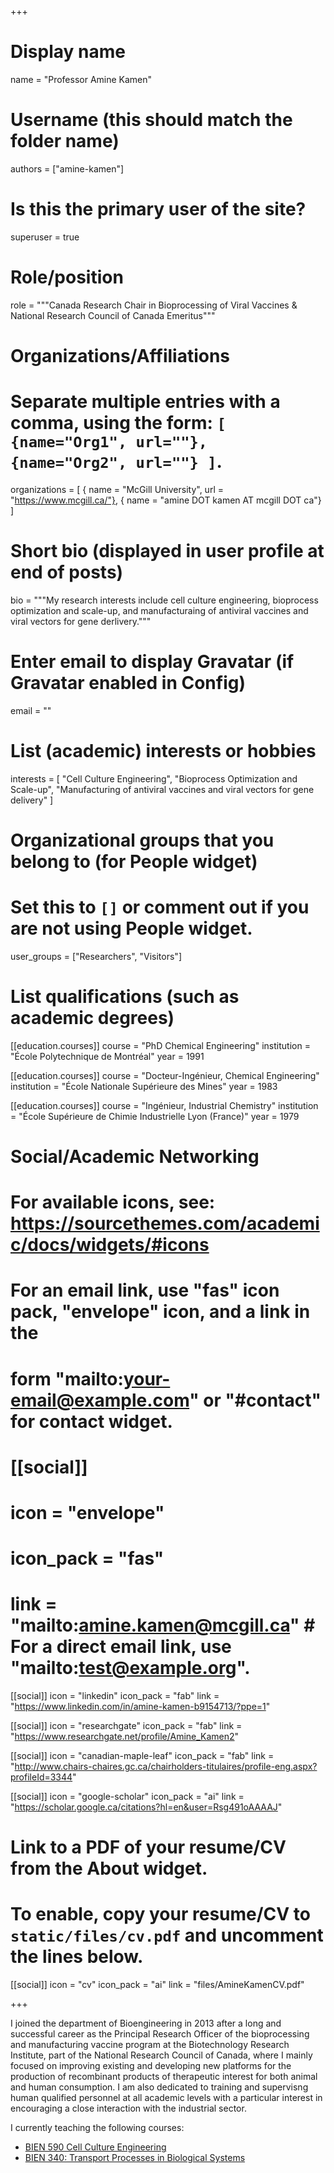 +++
# Display name
name = "Professor Amine Kamen"

# Username (this should match the folder name)
authors = ["amine-kamen"]

# Is this the primary user of the site?
superuser = true

# Role/position
role = """Canada Research Chair in Bioprocessing of Viral Vaccines &
          National Research Council of Canada Emeritus"""

# Organizations/Affiliations
#   Separate multiple entries with a comma, using the form: `[ {name="Org1", url=""}, {name="Org2", url=""} ]`.
organizations = [ { name = "McGill University", url = "https://www.mcgill.ca/"},
                  { name = "amine DOT kamen AT mcgill DOT ca"} ]

# Short bio (displayed in user profile at end of posts)
bio = """My research interests include cell culture engineering, bioprocess
optimization and scale-up, and manufacturaing of antiviral vaccines and viral
vectors for gene derlivery."""

# Enter email to display Gravatar (if Gravatar enabled in Config)
email = ""

# List (academic) interests or hobbies
interests = [
  "Cell Culture Engineering",
  "Bioprocess Optimization and Scale-up",
  "Manufacturing of antiviral vaccines and viral vectors for gene delivery"
]

# Organizational groups that you belong to (for People widget)
#   Set this to `[]` or comment out if you are not using People widget.
user_groups = ["Researchers", "Visitors"]

# List qualifications (such as academic degrees)
[[education.courses]]
  course = "PhD Chemical Engineering"
  institution = "École Polytechnique de Montréal"
  year = 1991

[[education.courses]]
  course = "Docteur-Ingénieur, Chemical Engineering"
  institution = "École Nationale Supérieure des Mines"
  year = 1983

[[education.courses]]
  course = "Ingénieur, Industrial Chemistry"
  institution = "École Supérieure de Chimie Industrielle Lyon (France)"
  year = 1979

# Social/Academic Networking
# For available icons, see: https://sourcethemes.com/academic/docs/widgets/#icons
#   For an email link, use "fas" icon pack, "envelope" icon, and a link in the
#   form "mailto:your-email@example.com" or "#contact" for contact widget.

# [[social]]
#  icon = "envelope"
#  icon_pack = "fas"
#  link = "mailto:amine.kamen@mcgill.ca"  # For a direct email link, use "mailto:test@example.org".

[[social]]
  icon = "linkedin"
  icon_pack = "fab"
  link = "https://www.linkedin.com/in/amine-kamen-b9154713/?ppe=1"

[[social]]
  icon = "researchgate"
  icon_pack = "fab"
  link = "https://www.researchgate.net/profile/Amine_Kamen2"

[[social]]
  icon = "canadian-maple-leaf"
  icon_pack = "fab"
  link = "http://www.chairs-chaires.gc.ca/chairholders-titulaires/profile-eng.aspx?profileId=3344"
  
[[social]]
  icon = "google-scholar"
  icon_pack = "ai"
  link = "https://scholar.google.ca/citations?hl=en&user=Rsg491oAAAAJ"

# Link to a PDF of your resume/CV from the About widget.
# To enable, copy your resume/CV to `static/files/cv.pdf` and uncomment the lines below.
[[social]]
icon = "cv"
icon_pack = "ai"
link = "files/AmineKamenCV.pdf"

+++

I joined the department of Bioengineering in 2013 after a long and successful
career as the Principal Research Officer of the bioprocessing and manufacturing
vaccine program at the Biotechnology Research Institute, part of the National
Research Council of Canada, where I mainly focused on improving existing and
developing new platforms for the production of recombinant products of
therapeutic interest for both animal and human consumption. I am also dedicated
to training and supervisng human qualified personnel at all academic levels with
a particular interest in encouraging a close interaction with the industrial
sector.

I currently teaching the following courses: 

- [BIEN 590 Cell Culture Engineering](https://www.mcgill.ca/study/2018-2019/courses/bien-590)
- [BIEN 340: Transport Processes in Biological Systems](https://www.mcgill.ca/study/2018-2019/courses/bien-340)
